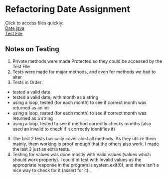 # Refactoring Date Assignment
Click to access files quickly:
<br>
[Date.java](refactoring-date/Refactoring-Java/src/myPackage/Date.java)
<br>
[Test File](refactoring-date/Refactoring-Java/test/myPackage/DateTest.java) 
## Notes on Testing
1) Private methods were made Protected so they could be accessed by the Test File
2) Tests were made for major methods, and even for methods we had to alter
3)  Tests in Order: 
- tested a valid date
- tested a valid date, with month as a string
- using a loop, tested (for each month) to see if correct month was returned as an int
- using a loop, tested (for each month) to see if correct month was returned as a string
- using a loop, tested to see if method correctly checks months (also used an invalid to check if it correctly identifies it)
3) The first 2 tests basically cover alost all methods. As they utilize them mainly, them working is proof enough that the others also work. I made the last 3 just as extra tests.
4)  Testing for values was done mostly with Valid values (values which should work properly). I could'nt test with Invalid values as the appropriate response in the program is system.exit(0), and there isn't a nice way to check for it (assert for it).
<br>


